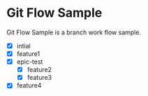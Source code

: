 # Git Flow Sample

Git Flow Sample is a branch work flow sample.

- [x] intial
- [x] feature1
- [x] epic-test
	- [x] feature2 
	- [x] feature3
- [x] feature4
